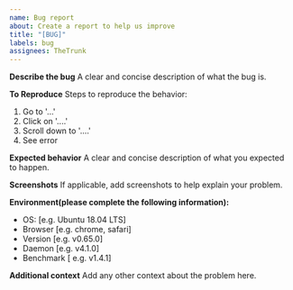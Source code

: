 ```yaml
---
name: Bug report
about: Create a report to help us improve
title: "[BUG]"
labels: bug
assignees: TheTrunk
---
```


**Describe the bug**
A clear and concise description of what the bug is.

**To Reproduce**
Steps to reproduce the behavior:
1. Go to '...'
2. Click on '....'
3. Scroll down to '....'
4. See error

**Expected behavior**
A clear and concise description of what you expected to happen.

**Screenshots**
If applicable, add screenshots to help explain your problem.

**Environment(please complete the following information):**
 - OS: [e.g. Ubuntu 18.04 LTS]
 - Browser [e.g. chrome, safari]
 - Version [e.g. v0.65.0]
 - Daemon [e.g. v4.1.0]
 - Benchmark [ e.g. v1.4.1]


**Additional context**
Add any other context about the problem here.
